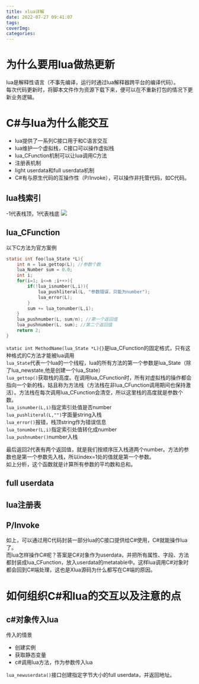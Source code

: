```yaml
---
title: xlua详解
date: 2022-07-27 09:41:07
tags:
coverImg:
categories:
---
```


# 为什么要用lua做热更新
lua是解释性语言（不事先编译，运行时通过lua解释器跨平台的编译代码）。  
每次代码更新时，将脚本文件作为资源下载下来，便可以在不重新打包的情况下更新业务逻辑。

# C#与lua为什么能交互
* lua提供了一系列C接口用于和C语言交互
* lua维护一个虚拟栈，C接口可以操作虚拟栈
* lua_CFunction机制可以让lua调用C方法
* 注册表机制
* light userdata和full userdata机制
* C#有与原生代码的互操作性（P/Invoke），可以操作非托管代码，如C代码。  

## lua栈索引
-1代表栈顶，1代表栈底
![](https://pic.imgdb.cn/item/62e792fe8c61dc3b8ee77b34.png)

## lua_CFunction
以下C方法为官方案例
```c
static int foo(lua_State *L){
    int n = lua_gettop(L); //参数个数
    lua_Number sum = 0.0;
    int i;
    for(i=1; i<=n ;i++>){
        if(!lua_isnumber(L,i)){
            lua_pushliteral(L, "参数错误，只能为number");
            lua_error(L);
        }
        sum += lua_tonumber(L,i);
    }
    lua_pushnumber(L, sum/n); //第一个返回值
    lua_pushnumber(L, sum); //第二个返回值
    return 2;
}
```

`static int MethodName(lua_State *L){}`是lua_CFunction的固定格式，只有这种格式的C方法才能被lua调用  
`lua_State`代表一个lua的一个线程，lua的所有方法的第一个参数是lua_State（除了lua_newstate,他是创建一个lua_State）  
`lua_gettop()`获取栈的高度。在调用lua_CFunction时，所有对虚拟栈的操作都会指向一个新的栈，姑且称为方法栈（方法栈在非lua_CFunction调用期间也保持激活）。方法栈在每次调用lua_CFunction会清空，所以这里栈的高度就是参数个数。  
`lua_isnumber(L,i)`指定索引处值是否number  
`lua_pushliteral(L,"")`字面量string入栈  
`lua_error()`报错，栈顶string作为错误信息  
`lua_tonumber(L,i)`指定索引处值转化成number  
`lua_pushnumber()`number入栈  

最后返回2代表有两个返回值，就是我们按顺序压入栈道两个number。方法的参数也是第一个参数先入栈，所以index=1处的值就是第一个参数。  
如上分析，这个函数就是计算所有参数的平均数和总和。

## full userdata

## lua注册表

## P/Invoke

如上，可以通过用C代码封装一部分lua的C接口提供给C#使用，C#就能操作lua了。  
而lua怎样操作C#呢？答案是C#对象作为userdata，并把所有属性、字段、方法都封装成lua_CFunction，放入userdata的metatable中。这样lua调用C#对象时都会回到C#端处理，这也是Xlua源码为什么都写在C#端的原因。  

# 如何组织C#和lua的交互以及注意的点
## c#对象传入lua
传入的情景
* 创建实例
* 获取静态变量
* c#调用lua方法，作为参数传入lua


`lua_newuserdata()`接口创建指定字节大小的full userdata，并返回地址。